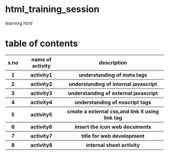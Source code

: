 # html_training_session
learning html 

# table of contents
<table>
  <tr>
    <th>s.no</th>
    <th>name of activity</th>
    <th>description</th>
  </tr>
  <tr>
    <th>1</th>
    <th>activity1</th>
    <th>understanding of meta tags</th>
   </tr>  
   <tr>
    <th>2</th>
    <th>activity2</th>
    <th>understanding of internal javascript</th>
  </tr> 
  <tr>
    <th>3</th>
    <th>activity3</th>
    <th>understanding of external javascript</th>
  </tr>
   <tr>
     <th>4</th>
    <th>activity4</th>
    <th>understanding of noscript tags</th>
  </tr>
  <tr>
    <th>5</th>
    <th>activity5</th>
    <th>create a external css,and link it using link tag</th>
  </tr>
  <tr>
    <th>6</th>
    <th>activity6</th>
    <th>insert the icon web documents</th>
  </tr> 
  <tr>
    <th>7</th>
    <th>activity7</th>
    <th>title for web development</th>
  </tr>  
  <tr>
    <th>8</th>
    <th>activity8</th>
    <th>internal sheet activity</th>
  </tr>  
 </table>
